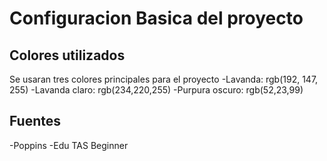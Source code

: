# Configuracion Basica del proyecto

## Colores utilizados

Se usaran tres colores principales para el proyecto
-Lavanda: rgb(192, 147, 255)
-Lavanda claro: rgb(234,220,255)
-Purpura oscuro: rgb(52,23,99)

## Fuentes

-Poppins
-Edu TAS Beginner
